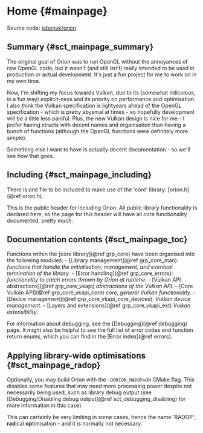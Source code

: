 # Home                          {#mainpage}

Source code: [jabenuk/orion](https://github.com/jabenuk/orion_vk)


## Summary                      {#sct_mainpage_summary}

The original goal of Orion was to run OpenGL without the annoyances of raw
OpenGL code, but it wasn't (and still isn't) really intended to be used in
production or actual development. It's just a fun project for me to work on
in my own time.

Now, I'm shifting my focus towards Vulkan, due to its (somewhat ridiculous,
in a fun way) explicit-ness and its priority on performance and optimisation.
I also think the Vulkan specification is lightyears ahead of the OpenGL
specification - which is pretty abysmal at times - so hopefully development
will be a little less painful. Plus, the new Vulkan design is nice for me - I
prefer having structs with decent names and organisation than having a bunch
of functions (although the OpenGL functions were definitely more simple).

Something else I want to have is actually decent documentation - so we'll
see how that goes.


## Including                    {#sct_mainpage_including}

There is one file to be included to make use of the 'core' library:
[orion.h](@ref orion.h).

This is the public header for including Orion. All public library
functionality is declared here, so the page for this header will have all
core functionality documented, pretty much.


## Documentation contents       {#sct_mainpage_toc}

Functions within the [core library](@ref grp_core) have been organised into
the following modules:
    - [Library management](@ref grp_core_man): _functions that handle the
    initialisation, management, and eventual termination of the library._
    - [Error handling](@ref grp_core_errors): _functionality to catch errors
    thrown by Orion at runtime._
    - [Vulkan API abstractions](@ref grp_core_vkapi) _abstractions of the
    Vulkan API._
        - [Core Vulkan API](@ref grp_core_vkapi_core) _core, general
        Vulkan functionality._
            - [Device management](@ref grp_core_vkapi_core_devices): _Vulkan
            device management._
        - [Layers and extensions](@ref grp_core_vkapi_ext) _Vulkan
        extensibility._

For information about debugging, see the [Debugging](@ref debugging) page.
It might also be helpful to see the full list of error codes and function
return enums, which you can find in the [Error index](@ref errors).


## Applying library-wide optimisations {#sct_mainpage_radop}

Optionally, you may build Orion with the `-DORION_RADOP=ON` CMake flag. This
disables some features that may need more processing power despite not
necessarily being used, such as library debug output (see
[Debugging/Disabling debug output](@ref sct_debugging_disabling) for more
information in this case).

This can certainly be very limiting in some cases, hence the name 'RADOP';
<b>rad</b>ical <b>op</b>timisation - and it is normally not necessary.
